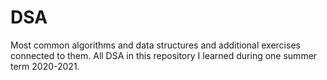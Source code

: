 # DSA
Most common algorithms and data structures and additional exercises connected to them.
All DSA in this repository I learned during one summer term 2020-2021.
